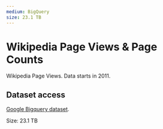 ```yaml
---
medium: BigQuery
size: 23.1 TB
---
```

# Wikipedia Page Views & Page Counts

Wikipedia Page Views. Data starts in 2011.

## Dataset access

[Google Bigquery dataset][bigquery].

Size: 23.1 TB

[bigquery]: https://bigquery.cloud.google.com/dataset/fh-bigquery:wikipedia

